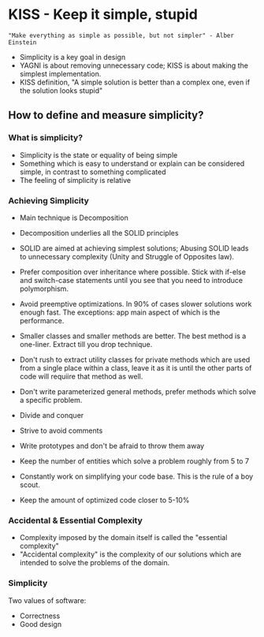 # KISS - Keep it simple, stupid

    "Make everything as simple as possible, but not simpler" - Alber Einstein

- Simplicity is a key goal in design
- YAGNI is about removing unnecessary code; KISS is about making the simplest implementation.
- KISS definition, "A simple solution is better than a complex one, even if the solution looks stupid"

## How to define and measure simplicity?

### What is simplicity?

- Simplicity is the state or equality of being simple
- Something which is easy to understand or explain can be considered simple, in contrast to something complicated
- The feeling of simplicity is relative

### Achieving Simplicity

- Main technique is Decomposition
- Decomposition underlies all the SOLID principles
- SOLID are aimed at achieving simplest solutions; Abusing SOLID leads to unnecessary complexity (Unity and Struggle of Opposites law).

- Prefer composition over inheritance where possible. Stick with if-else and switch-case statements until you see that you need to introduce polymorphism.
- Avoid preemptive optimizations. In 90% of cases slower solutions work enough fast. The exceptions: app main aspect of which is the performance.
- Smaller classes and smaller methods are better. The best method is a one-liner. Extract till you drop technique.
- Don't rush to extract utility classes for private methods which are used from a single place within a class, leave it as it is until the other parts of code will requiire that method as well.
- Don't write parameterized general methods, prefer methods which solve a specific problem.
- Divide and conquer
- Strive to avoid comments
- Write prototypes and don't be afraid to throw them away
- Keep the number of entities which solve a problem roughly from 5 to 7
- Constantly work on simplifying your code base. This is the rule of a boy scout.
- Keep the amount of optimized code closer to 5-10%

### Accidental & Essential Complexity

- Complexity imposed by the domain itself is called the "essential complexity"
- "Accidental complexity" is the complexity of our solutions which are intended to solve the problems of the domain.


### Simplicity

Two values of software:
- Correctness
- Good design
